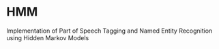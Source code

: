 # HMM
Implementation of Part of Speech Tagging and Named Entity Recognition using Hidden Markov Models
